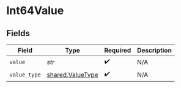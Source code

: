 # Int64Value


## Fields

| Field                                                | Type                                                 | Required                                             | Description                                          |
| ---------------------------------------------------- | ---------------------------------------------------- | ---------------------------------------------------- | ---------------------------------------------------- |
| `value`                                              | *str*                                                | :heavy_check_mark:                                   | N/A                                                  |
| `value_type`                                         | [shared.ValueType](../../models/shared/valuetype.md) | :heavy_check_mark:                                   | N/A                                                  |